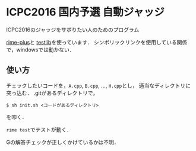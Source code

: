 # ICPC2016 国内予選 自動ジャッジ

ICPC2016のジャッジをサボりたい人のためのプログラム

[rime-plus](https://github.com/icpc-jag/rime-plus)と
[testlib](https://github.com/MikeMirzayanov/testlib)を使っています．
シンボリックリンクを使用している関係で，windowsでは動かない．

## 使い方

チェックしたいコードを，`A.cpp`, `B.cpp`, ..., `H.cpp`とし，
適当なディレクトリに突っ込む．
.gitがあるディレクトリで，
```
$ sh init.sh <コードがあるディレクトリ>
```
を叩く．

`rime test`でテストが動く．

Gの解答チェックが正しくかけているかは不明．
